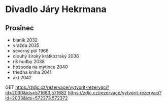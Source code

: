 # Divadlo Járy Hekrmana

## Prosinec

- blaník 2032
- vražda 2035
- severný pól 1968
- dlouhý široký krátkozraký 2036
- ríš hudby 2038
- hospoda na mýtince 2040
- triedna kniha 2041
- akt 2042


GET
https://zdjc.cz/rezervace/vytvorit-rezervaci?id=2030&ids=571683,571682
https://zdjc.cz/rezervace/vytvorit-rezervaci?id=2033&ids=572373,572372
